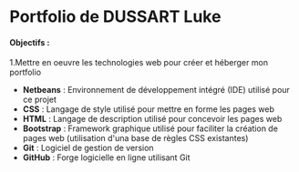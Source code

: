 # Portfolio de DUSSART Luke
#### Objectifs :
1.Mettre en oeuvre les technologies web pour créer et héberger mon portfolio
- **Netbeans** : Environnement de développement intégré (IDE) utilisé pour ce projet 
- **CSS** : Langage de style utilisé pour mettre en forme les pages web
- **HTML** : Langage de description utilisé pour concevoir les pages web
- **Bootstrap** : Framework graphique utilisé pour faciliter la création de pages web (utilisation d'una base de règles CSS existantes)
- **Git** : Logiciel de gestion de version
- **GitHub** : Forge logicielle en ligne utilisant Git
